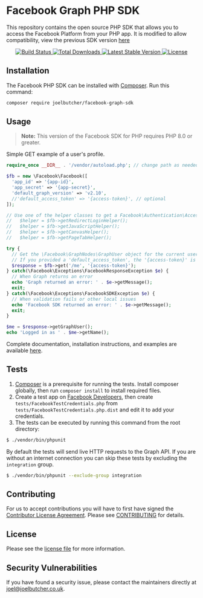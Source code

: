 # Facebook Graph PHP SDK

This repository contains the open source PHP SDK that allows you to access the Facebook Platform from your PHP app. It is modified to allow compatibility, view the previous SDK version [here](https://github.com/facebookarchive/php-graph-sdk)

<p align="center">
    <a href="https://github.com/joelbutcher/facebook-php-graph-sdk/actions">
        <img src="https://github.com/joelbutcher/facebook-php-graph-sdk/workflows/tests/badge.svg" alt="Build Status">
    </a>
    <a href="https://packagist.org/packages/joelbutcher/facebook-php-graph-sdk">
        <img src="https://img.shields.io/packagist/dt/joelbutcher/facebook-php-graph-sdk" alt="Total Downloads">
    </a>
    <a href="https://packagist.org/packages/joelbutcher/facebook-php-graph-sdk">
        <img src="https://img.shields.io/packagist/v/joelbutcher/facebook-php-graph-sdk" alt="Latest Stable Version">
    </a>
    <a href="https://packagist.org/packages/joelbutcher/facebook-php-graph-sdk">
        <img src="https://img.shields.io/packagist/l/joelbutcher/facebook-php-graph-sdk" alt="License">
    </a>
</p>


## Installation

The Facebook PHP SDK can be installed with [Composer](https://getcomposer.org/). Run this command:

```sh
composer require joelbutcher/facebook-graph-sdk
```

## Usage

> **Note:** This version of the Facebook SDK for PHP requires PHP 8.0 or greater.

Simple GET example of a user's profile.

```php
require_once __DIR__ . '/vendor/autoload.php'; // change path as needed

$fb = new \Facebook\Facebook([
  'app_id' => '{app-id}',
  'app_secret' => '{app-secret}',
  'default_graph_version' => 'v2.10',
  //'default_access_token' => '{access-token}', // optional
]);

// Use one of the helper classes to get a Facebook\Authentication\AccessToken instance.
//   $helper = $fb->getRedirectLoginHelper();
//   $helper = $fb->getJavaScriptHelper();
//   $helper = $fb->getCanvasHelper();
//   $helper = $fb->getPageTabHelper();

try {
  // Get the \Facebook\GraphNodes\GraphUser object for the current user.
  // If you provided a 'default_access_token', the '{access-token}' is optional.
  $response = $fb->get('/me', '{access-token}');
} catch(\Facebook\Exceptions\FacebookResponseException $e) {
  // When Graph returns an error
  echo 'Graph returned an error: ' . $e->getMessage();
  exit;
} catch(\Facebook\Exceptions\FacebookSDKException $e) {
  // When validation fails or other local issues
  echo 'Facebook SDK returned an error: ' . $e->getMessage();
  exit;
}

$me = $response->getGraphUser();
echo 'Logged in as ' . $me->getName();
```

Complete documentation, installation instructions, and examples are available [here](docs/).

## Tests

1. [Composer](https://getcomposer.org/) is a prerequisite for running the tests. Install composer globally, then run `composer install` to install required files.
2. Create a test app on [Facebook Developers](https://developers.facebook.com), then create `tests/FacebookTestCredentials.php` from `tests/FacebookTestCredentials.php.dist` and edit it to add your credentials.
3. The tests can be executed by running this command from the root directory:

```bash
$ ./vendor/bin/phpunit
```

By default the tests will send live HTTP requests to the Graph API. If you are without an internet connection you can skip these tests by excluding the `integration` group.

```bash
$ ./vendor/bin/phpunit --exclude-group integration
```

## Contributing

For us to accept contributions you will have to first have signed the [Contributor License Agreement](https://developers.facebook.com/opensource/cla). Please see [CONTRIBUTING](https://github.com/joelbutcher/facebook-graph-sdk-php-8/blob/master/CONTRIBUTING.md) for details.

## License

Please see the [license file](https://github.com/joelbutcher/facebook-graph-sdk-php-8/blob/master/LICENSE) for more information.

## Security Vulnerabilities

If you have found a security issue, please contact the maintainers directly at [joel@joelbutcher.co.uk](mailto:joel@joelbutcher.co.uk).
